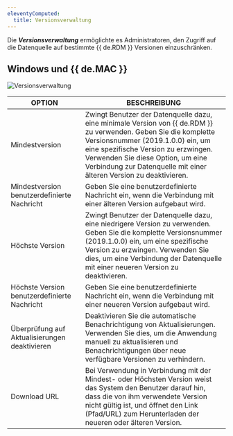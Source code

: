 ```yaml
---
eleventyComputed:
  title: Versionsverwaltung
---
```

Die ***Versionsverwaltung*** ermöglichte es Administratoren, den Zugriff auf die Datenquelle auf bestimmte {{ de.RDM }} Versionen einzuschränken. 

## Windows und {{ de.MAC }} 

![Versionsverwaltung](https://webdevolutions.azureedge.net/docs/de/rdm/windows/clip5008.png) 

| OPTION                              | BESCHREIBUNG                                                                                                     |
| ----------------------------------- | ---------------------------------------------------------------------------------------------------------------- |
| Mindestversion                       | Zwingt Benutzer der Datenquelle dazu, eine minimale Version von {{ de.RDM }} zu verwenden. Geben Sie die komplette Versionsnummer (2019.1.0.0) ein, um eine spezifische Version zu erzwingen. Verwenden Sie diese Option, um eine Verbindung zur Datenquelle mit einer älteren Version zu deaktivieren. |
| Mindestversion benutzerdefinierte Nachricht | Geben Sie eine benutzerdefinierte Nachricht ein, wenn die Verbindung mit einer älteren Version aufgebaut wird. |
| Höchste Version                       | Zwingt Benutzer der Datenquelle dazu, eine niedrigere Version zu verwenden. Geben Sie die komplette Versionsnummer (2019.1.0.0) ein, um eine spezifische Version zu erzwingen. Verwenden Sie dies, um eine Verbindung der Datenquelle mit einer neueren Version zu deaktivieren. |
| Höchste Version benutzerdefinierte Nachricht | Geben Sie eine benutzerdefinierte Nachricht ein, wenn die Verbindung mit einer neueren Version aufgebaut wird. |
| Überprüfung auf Aktualisierungen deaktivieren | Deaktivieren Sie die automatische Benachrichtigung von Aktualisierungen. Verwenden Sie dies, um die Anwendung manuell zu aktualisieren und Benachrichtigungen über neue verfügbare Versionen zu verhindern. |
| Download URL                         | Bei Verwendung in Verbindung mit der Mindest- oder Höchsten Version weist das System den Benutzer darauf hin, dass die von ihm verwendete Version nicht gültig ist, und öffnet den Link (Pfad/URL) zum Herunterladen der neueren oder älteren Version. |
